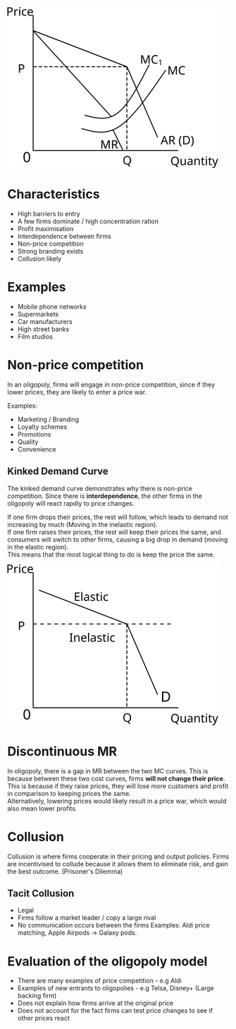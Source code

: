 ![Oligopoly diagram](../diagrams/market_structures/oligopoly_diagram.svg#mono-black)

# Characteristics #
- High barriers to entry
- A few firms dominate / high concentration ration
- Profit maximisation
- Interdependence between firms
- Non-price competition
- Strong branding exists
- Collusion likely

# Examples #
- Mobile phone networks
- Supermarkets
- Car manufacturers
- High street banks
- Film studios

# Non-price competition #
In an oligopoly, firms will engage in non-price competition,
since if they lower prices, they are likely to enter a price war.

Examples:
- Marketing / Branding
- Loyalty schemes
- Promotions
- Quality
- Convenience

## Kinked Demand Curve ##

The kinked demand curve demonstrates why there is non-price competition.
Since there is **interdependence**, the other firms in the oligopoly will react rapdly to price changes.

If one firm drops their prices, the rest will follow, which leads to demand not increasing by much (Moving in the inelastic region).  
If one firm raises their prices, the rest will keep their prices the same, and consumers will switch to other firms, causing a big drop in demand (moving in the elastic region).  
This means that the most logical thing to do is keep the price the same.

![Kinked demand curve](../diagrams/market_structures/kinked_demand_curve.svg#mono-black)

# Discontinuous MR #
In oligopoly, there is a gap in MR between the two MC curves. This is because between these two cost curves, firms **will not change their price**.
This is because if they raise prices, they will lose more customers and profit in comparison to keeping prices the same.  
Alternatively, lowering prices would likely result in a price war, which would also mean lower profits.

# Collusion #
Collusion is where firms cooperate in their pricing and output policies.
Firms are incentivised to collude because it allows them to eliminate risk, and gain the best outcome. (Prisoner's Dilemma)

## Tacit Collusion ##
- Legal
- Firms follow a market leader / copy a large rival
- No communication occurs between the firms
Examples: Aldi price matching, Apple Airpods -> Galaxy pods.

# Evaluation of the oligopoly model #
- There are many examples of price competition - e.g Aldi
- Examples of new entrants to oligopolies - e.g Telsa, Disney+ (Large backing firm)
- Does not explain how firms arrive at the original price
- Does not account for the fact firms can test price changes to see if other prices react